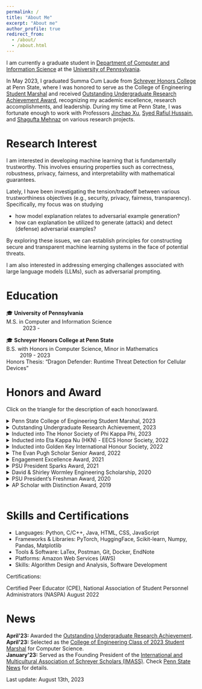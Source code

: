 ```yaml
---
permalink: /
title: "About Me"
excerpt: "About me"
author_profile: true
redirect_from: 
  - /about/
  - /about.html
---
```


[Command: bundle exec jekyll serve]: #

I am currently a graduate student in [Department of Computer and Information Science][UPenn CIS] at the [University of Pennsylvania][UPenn]. 

In May 2023, I graduated Summa Cum Laude from [Schreyer Honors College][SHC] at Penn State, where I was honored to serve as the College of Engineering [Student Marshal][CoE Student Marshal News] and received [Outstanding Undergraduate Research Achievement Award][Outstanding Undergraduate Research Achievement], recognizing my academic excellence, research accomplishments, and leadership. During my time at Penn State, I was fortunate enough to work with Professors [Jinchao Xu][Jinchao Xu], [Syed Rafiul Hussain][Syed Rafiul Hussain], and [Shagufta Mehnaz][Shagufta Mehnaz] on various research projects.


# Research Interest
I am interested in developing machine learning that is fundamentally trustworthy. This involves ensuring properties such as correctness, robustness, privacy, fairness, and interpretability with mathematical guarantees.

Lately, I have been investigating the tension/tradeoff between various trustworthiness objectives (e.g., security, privacy, fairness, transparency). Specifically, my focus was on studying

- how model explanation relates to adversarial example generation?
- how can explanation be utilized to generate (attack) and detect (defense) adversarial examples?

By exploring these issues, we can establish principles for constructing secure and transparent machine learning systems in the face of potential threats.

I am also interested in addressing emerging challenges associated with large language models (LLMs), such as adversarial prompting.


# Education

:mortar_board: **University of Pennsylvania** <br />
M.S. in Computer and Information Science &emsp; &emsp; &emsp; &emsp; &emsp; &emsp; &emsp; &emsp; &emsp; &emsp; &emsp; &emsp; &emsp; &emsp; &nbsp; 2023 - 

:mortar_board: **Schreyer Honors College at Penn State**  <br />
B.S. with Honors in Computer Science, Minor in Mathematics &emsp; &emsp; &emsp; &emsp; &emsp; &emsp; &emsp; 2019 - 2023 <br />
Honors Thesis: “Dragon Defender: Runtime Threat Detection for Cellular Devices”


# Honors and Award 

Click on the triangle for the description of each honor/award.

<details>
  <summary> Penn State College of Engineering Student Marshal, 2023 </summary>
  Student marshals are selected for their outstanding academic achievement and contributions to engineering student life. This high honor is bestowed on a student in the graduating class who represents the best of the program graduates. 
</details>

<details>
  <summary> Outstanding Undergraduate Research Achievement, 2023 </summary>
  This award recognizes an undergraduate researcher in Penn State College of Engineering that has made an impact in their group and field. 
</details>

<details>
  <summary> Inducted into The Honor Society of Phi Kappa Phi, 2023 </summary>
  Only the top 7.5 percent of second-term juniors and top 10 percent of seniors and graduate students are invited to join the nation’s oldest, most selective, and most prestigious all-discipline honor society.
</details>

<details>
  <summary> Inducted into Eta Kappa Nu (HKN) - EECS Honor Society, 2022 </summary>
  Only the top forth of Juniors and top third of Seniors major in Computer Science, Electrical Engineering and Computer Engineering are invited to join.
</details>

<details>
  <summary> Inducted into Golden Key International Honour Society, 2022 </summary>
   Only the top 15% of college and university sophomores, juniors and seniors, as well as top-performing graduate students in all fields of study are invited to join.
</details>

<details>
  <summary> The Evan Pugh Scholar Senior Award, 2022 </summary>
  The Evan Pugh scholars are those juniors and seniors who are in the upper 0.5 percent of their respective classes and have completed at least 48 graded Penn State credits at the end of the fall semester of the academic year in which the award is given.
</details>

<details>
  <summary> Engagement Excellence Award, 2021 </summary>
  For Outstanding Demonstration of Personal Growth, Professional Readiness, and/or Community Impact from an Engaged Learning Experience.
</details>

<details>
  <summary> PSU President Sparks Award, 2021 </summary>
  This award is presented annually to those undergraduate degree candidates who have earned a 4.0 (A) cumulative grade-point average based on at least 36 graded Penn State credits completed by the end of the fall semester of the academic year in which the award is given.
</details>

<details>
  <summary> David & Shirley Wormley Engineering Scholarship, 2020 </summary>
  Awarded to undergraduate students in the College of Engineering who are working in research groups.
</details>


<details>
  <summary> PSU President’s Freshman Award, 2020 </summary>
  This award is presented annually to undergraduate degree candidates and degree-seeking provisional students who have earned a 4.0 (A) cumulative grade-point average based on at least 12 graded Penn State credits completed during their first semester of admission.
</details>


<details>
  <summary> AP Scholar with Distinction Award, 2019 </summary>
  Granted to students who receive an average score of at least 3.5 on all AP Exams taken, and scores of 3 or higher on five or more of these exams.
</details>

<br />


# Skills and Certifications
- Languages: Python, C/C++, Java, HTML, CSS, JavaScript
- Frameworks & Libraries: PyTorch, HuggingFace, Scikit-learn, Numpy, Pandas, Matplotlib 
- Tools & Software: LaTex, Postman, Git, Docker, EndNote 
- Platforms: Amazon Web Services (AWS) 
- Skills: Algorithm Design and Analysis, Software Development

Certifications:

Certified Peer Educator (CPE), National Association of Student Personnel Administrators (NASPA)     	      August 2022


# News
**April'23:** Awarded the [Outstanding Undergraduate Research Achievement][Outstanding Undergraduate Research Achievement].
<br>
**April'23:** Selected as the [College of Engineering Class of 2023 Student Marshal][CoE Student Marshal News] for Computer Science.
<br>
**January'23:** Served as the Founding President of the [International and Multicultural Association of Schreyer Scholars (IMASS)][IMASS]. Check [Penn State News][IMASS News] for details.


Last update: August 13th, 2023


[Link References]: #

[UPenn]: https://www.upenn.edu/
[UPenn CIS]: https://www.cis.upenn.edu/
[PSU]: https://www.psu.edu/
[SHC]: https://www.shc.psu.edu/
[Jinchao Xu]: https://www.mri.psu.edu/mri/personnel-directory/jxx1
[Syed Rafiul Hussain]: https://syed-rafiul-hussain.github.io/
[Shagufta Mehnaz]: https://smehnaz.github.io/
[IMASS]: https://sites.psu.edu/psuimass/
[IMASS News]: https://www.psu.edu/news/schreyer-honors-college/story/new-student-organization-supports-multicultural-schreyer-scholars/
[CoE Student Marshal News]: https://www.engr.psu.edu/commencement/student-marshals/spring-2023.aspx#Ye
[Outstanding Undergraduate Research Achievement]: https://inclusion.engr.psu.edu/annual-awards/index.aspx
